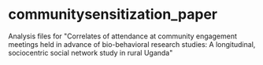 # communitysensitization_paper
Analysis files for "Correlates of attendance at community engagement meetings held in advance of bio-behavioral research studies: A longitudinal, sociocentric social network study in rural Uganda"
